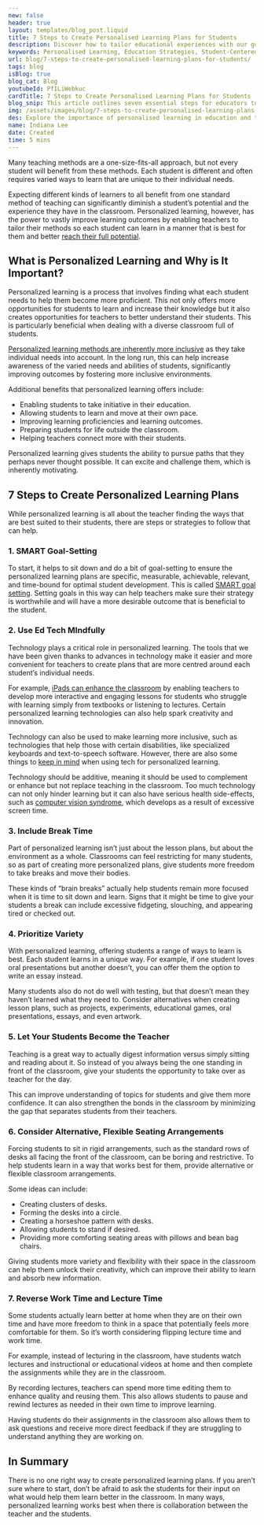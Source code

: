 ```yaml
---
new: false
header: true
layout: templates/blog_post.liquid
title: 7 Steps to Create Personalised Learning Plans for Students
description: Discover how to tailor educational experiences with our guide on creating personalised learning plans. These seven steps offer strategies for educators to meet individual student needs, enhancing learning outcomes and classroom inclusivity.
keywords: Personalised Learning, Education Strategies, Student-Centered Learning, Classroom Innovation, Teacher Resources, Education Improvement, Customized Learning Plans
url: blog/7-steps-to-create-personalised-learning-plans-for-students/
tags: blog
isBlog: true
blog_cat: Blog
youtubeId: PfILiWebkuc
cardTitle: 7 Steps to Create Personalised Learning Plans for Students
blog_snip: This article outlines seven essential steps for educators to create effective and personalized learning plans, tailored to meet the diverse needs and potential of each student.
img: /assets/images/blog/7-steps-to-create-personalised-learning-plans-for-students/7-steps-to-create-personalised-learning-plans-for-students.jpeg
des: Explore the importance of personalised learning in education and the seven steps to implement it effectively in classrooms.
name: Indiana Lee
date: Created
time: 5 mins
---
```


Many teaching methods are a one-size-fits-all approach, but not every student will benefit from these methods. Each student is different and often requires varied ways to learn that are unique to their individual needs.

Expecting different kinds of learners to all benefit from one standard method of teaching can significantly diminish a student’s potential and the experience they have in the classroom. Personalized learning, however, has the power to vastly improve learning outcomes by enabling teachers to tailor their methods so each student can learn in a manner that is best for them and better [reach their full potential](https://www.helperbird.com/blog/teacher-appreciation-week-2020-dyslexia-story/).

## What is Personalized Learning and Why is It Important?

Personalized learning is a process that involves finding what each student needs to help them become more proficient. This not only offers more opportunities for students to learn and increase their knowledge but it also creates opportunities for teachers to better understand their students. This is particularly beneficial when dealing with a diverse classroom full of students.

[Personalized learning methods are inherently more inclusive](https://www.helperbird.com/blog/enhancing-inclusivity-role-of-accessibility-software-in-modern-classrooms-with-helperbird/) as they take individual needs into account. In the long run, this can help increase awareness of the varied needs and abilities of students, significantly improving outcomes by fostering more inclusive environments.

Additional benefits that personalized learning offers include:

- Enabling students to take initiative in their education.
- Allowing students to learn and move at their own pace.
- Improving learning proficiencies and learning outcomes.
- Preparing students for life outside the classroom.
- Helping teachers connect more with their students.


Personalized learning gives students the ability to pursue paths that they perhaps never thought possible. It can excite and challenge them, which is inherently motivating.




## 7 Steps to Create Personalized Learning Plans

While personalized learning is all about the teacher finding the ways that are best suited to their students, there are steps or strategies to follow that can help. 

### 1. SMART Goal-Setting
To start, it helps to sit down and do a bit of goal-setting to ensure the personalized learning plans are specific, measurable, achievable, relevant, and time-bound for optimal student development. This is called [SMART goal setting](https://lucidspark.com/blog/how-to-write-smart-goals). Setting goals in this way can help teachers make sure their strategy is worthwhile and will have a more desirable outcome that is beneficial to the student. 


### 2. Use Ed Tech MIndfully
Technology plays a critical role in personalized learning. The tools that we have been given thanks to advances in technology make it easier and more convenient for teachers to create plans that are more centred around each student’s individual needs. 

For example, [iPads can enhance the classroom](https://www.helperbird.com/blog/benefits-of-ipads-in-the-classroom/) by enabling teachers to develop more interactive and engaging lessons for students who struggle with learning simply from textbooks or listening to lectures. Certain personalized learning technologies can also help spark creativity and innovation. 

Technology can also be used to make learning more inclusive, such as technologies that help those with certain disabilities, like specialized keyboards and text-to-speech software. However, there are also some things to [keep in mind](https://knowledgeworks.org/resources/personalized-learning-role-technology/) when using tech for personalized learning. 

Technology should be additive, meaning it should be used to complement or enhance but not replace teaching in the classroom. Too much technology can not only hinder learning but it can also have serious health side-effects, such as [computer vision syndrome](https://www.zocdoc.com/blog/what-is-computer-vision-syndrome-symptoms-and-relief-strategies/), which develops as a result of excessive screen time. 


### 3. Include Break Time 
Part of personalized learning isn’t just about the lesson plans, but about the environment as a whole. Classrooms can feel restricting for many students, so as part of creating more personalized plans, give students more freedom to take breaks and move their bodies. 

These kinds of “brain breaks” actually help students remain more focused when it is time to sit down and learn. Signs that it might be time to give your students a break can include excessive fidgeting, slouching, and appearing tired or checked out. 

### 4. Prioritize Variety
With personalized learning, offering students a range of ways to learn is best. Each student learns in a unique way. For example, if one student loves oral presentations but another doesn’t, you can offer them the option to write an essay instead. 

Many students also do not do well with testing, but that doesn’t mean they haven’t learned what they need to. Consider alternatives when creating lesson plans, such as projects, experiments, educational games, oral presentations, essays, and even artwork. 

### 5. Let Your Students Become the Teacher
Teaching is a great way to actually digest information versus simply sitting and reading about it. So instead of you always being the one standing in front of the classroom, give your students the opportunity to take over as teacher for the day. 

This can improve understanding of topics for students and give them more confidence. It can also strengthen the bonds in the classroom by minimizing the gap that separates students from their teachers. 

### 6. Consider Alternative, Flexible Seating Arrangements
Forcing students to sit in rigid arrangements, such as the standard rows of desks all facing the front of the classroom, can be boring and restrictive. To help students learn in a way that works best for them, provide alternative or flexible classroom arrangements. 

Some ideas can include:


- Creating clusters of desks.
- Forming the desks into a circle.
- Creating a horseshoe pattern with desks.
- Allowing students to stand if desired.
- Providing more comforting seating areas with pillows and bean bag chairs.


Giving students more variety and flexibility with their space in the classroom can help them unlock their creativity, which can improve their ability to learn and absorb new information. 


### 7. Reverse Work Time and Lecture Time
Some students actually learn better at home when they are on their own time and have more freedom to think in a space that potentially feels more comfortable for them. So it’s worth considering flipping lecture time and work time. 

For example, instead of lecturing in the classroom, have students watch lectures and instructional or educational videos at home and then complete the assignments while they are in the classroom. 

By recording lectures, teachers can spend more time editing them to enhance quality and reusing them. This also allows students to pause and rewind lectures as needed in their own time to improve learning. 

Having students do their assignments in the classroom also allows them to ask questions and receive more direct feedback if they are struggling to understand anything they are working on. 


## In Summary
There is no one right way to create personalized learning plans. If you aren’t sure where to start, don’t be afraid to ask the students for their input on what would help them learn better in the classroom. In many ways, personalized learning works best when there is collaboration between the teacher and the students. 
